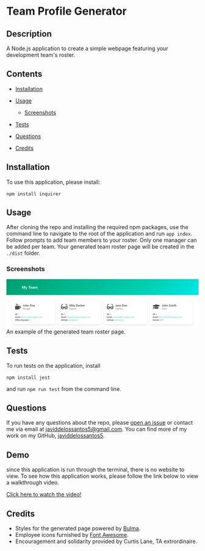 # Team Profile Generator

## Description
A Node.js application to create a simple webpage featuring your development team's roster.

## Contents
* [Installation](#Installation)
* [Usage](#Usage)
  
   * [Screenshots](#Screenshots)
* [Tests](#Tests)
* [Questions](#Questions)
* [Credits](#Credits)


## Installation
To use this application, please install: 
```
npm install inquirer
```
    
## Usage
After cloning the repo and installing the required npm packages, use the command line to navigate to the root of the application and run `app index`.  Follow prompts to add team members to your roster.  Only one manager can be added per team.  Your generated team roster page will be created in the `./dist` folder. 
    

### Screenshots

![Page Screenshot](./assets/images/generated-page-screenshot.png)
An example of the generated team roster page.


## Tests
To run tests on the application, install
```
npm install jest
```

and run `npm run test` from the command line.
    
## Questions
If you have any questions about the repo, please [open an issue](https://github.com/javiddelossantos5) or contact me via email at javiddelossantos5@gmail.com. You can find more of my work on my GitHub, [javiddelossantos5](https://github.com/javiddelossantos5/).

## Demo
since this application is run through the terminal, there is no website to view. To see how this application works, please follow the link below to view a walkthrough video.

<a href="https://drive.google.com/file/d/1ioYNdYE-hckdsu_jZ71g-0X3K1inCW6I/view?usp=sharing" target="_blank">Click here to watch the video!</a>
    
## Credits
* Styles for the generated page powered by [Bulma](https://bulma.io/).
* Employee icons furnished by [Font Awesome](https://fontawesome.com/).
* Encouragement and solidarity provided by Curtis Lane, TA extrordinaire. 